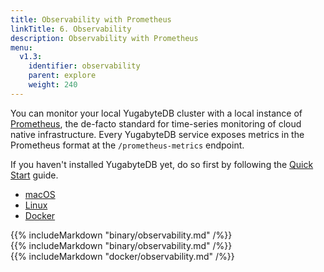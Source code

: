 ```yaml
---
title: Observability with Prometheus
linkTitle: 6. Observability 
description: Observability with Prometheus
menu:
  v1.3:
    identifier: observability
    parent: explore
    weight: 240
---
```


You can monitor your local YugabyteDB cluster with a local instance of [Prometheus](https://prometheus.io/), the de-facto standard for time-series monitoring of cloud native infrastructure. Every YugabyteDB service exposes metrics in the Prometheus format at the `/prometheus-metrics` endpoint.

If you haven't installed YugabyteDB yet, do so first by following the [Quick Start](../../quick-start/install/) guide.

<ul class="nav nav-tabs nav-tabs-yb">
  <li >
    <a href="#macos" class="nav-link active" id="macos-tab" data-toggle="tab" role="tab" aria-controls="macos" aria-selected="true">
      <i class="fab fa-apple" aria-hidden="true"></i>
      macOS
    </a>
  </li>
  <li>
    <a href="#linux" class="nav-link" id="linux-tab" data-toggle="tab" role="tab" aria-controls="linux" aria-selected="v">
      <i class="fab fa-linux" aria-hidden="true"></i>
      Linux
    </a>
  </li>
  <li>
    <a href="#docker" class="nav-link" id="docker-tab" data-toggle="tab" role="tab" aria-controls="docker" aria-selected="false">
      <i class="fab fa-docker"></i>
      Docker
    </a>
  </li>
  <!--
  <li>
    <a href="#kubernetes" class="nav-link" id="kubernetes-tab" data-toggle="tab" role="tab" aria-controls="kubernetes" aria-selected="false">
      <i class="fas fa-cubes" aria-hidden="true"></i>
      Kubernetes
    </a>
  </li>
-->
</ul>

<div class="tab-content">
  <div id="macos" class="tab-pane fade show active" role="tabpanel" aria-labelledby="macos-tab">
    {{% includeMarkdown "binary/observability.md" /%}}
  </div>
  <div id="linux" class="tab-pane fade" role="tabpanel" aria-labelledby="linux-tab">
    {{% includeMarkdown "binary/observability.md" /%}}
  </div>
  <div id="docker" class="tab-pane fade" role="tabpanel" aria-labelledby="docker-tab">
    {{% includeMarkdown "docker/observability.md" /%}}
  </div>
    <!--
  <div id="kubernetes" class="tab-pane fade" role="tabpanel" aria-labelledby="kubernetes-tab">
    {{% includeMarkdown "kubernetes/observability.md" /%}}
  </div>
-->
</div>


